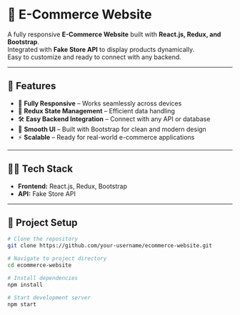 # 🛒 E-Commerce Website

A fully responsive **E-Commerce Website** built with **React.js, Redux, and Bootstrap**.  
Integrated with **Fake Store API** to display products dynamically.  
Easy to customize and ready to connect with any backend.  

---

## 🚀 Features
- 📱 **Fully Responsive** – Works seamlessly across devices  
- 🔄 **Redux State Management** – Efficient data handling  
- 🛠 **Easy Backend Integration** – Connect with any API or database  
- 🎨 **Smooth UI** – Built with Bootstrap for clean and modern design  
- ⚡ **Scalable** – Ready for real-world e-commerce applications  

---

## 🧑‍💻 Tech Stack
- **Frontend:** React.js, Redux, Bootstrap  
- **API:** Fake Store API  

---

## 📂 Project Setup

```bash
# Clone the repository
git clone https://github.com/your-username/ecommerce-website.git

# Navigate to project directory
cd ecommerce-website

# Install dependencies
npm install

# Start development server
npm start

 
 
